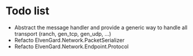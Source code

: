 # Todo list

- Abstract the message handler and provide a generic way to handle all transport (ranch, gen_tcp, gen_udp, ...)
- Refacto ElvenGard.Network.PacketSerializer
- Refacto ElvenGard.Network.Endpoint.Protocol
